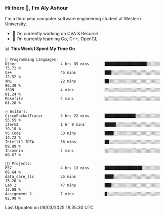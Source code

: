 ### Hi there 👋, I'm Aly Ashour
I'm a third year computer software engineering student at Western University.

- 🔭 I’m currently working on CVA & Recurse
- 🌱 I’m currently learning Go, C++, OpenGL

<!--START_SECTION:waka-->
📊 **This Week I Spent My Time On** 

```text
💬 Programming Languages: 
Other                    4 hrs 35 mins       ███████████████████░░░░░░   75.72 % 
C++                      45 mins             ███░░░░░░░░░░░░░░░░░░░░░░   12.52 % 
XML                      22 mins             ██░░░░░░░░░░░░░░░░░░░░░░░   06.30 % 
JSON                     4 mins              ░░░░░░░░░░░░░░░░░░░░░░░░░   01.24 % 
Makefile                 4 mins              ░░░░░░░░░░░░░░░░░░░░░░░░░   01.20 % 

🔥 Editors: 
CiscoPacketTracer        3 hrs 22 mins       ██████████████░░░░░░░░░░░   55.55 % 
iTerm2                   1 hr 9 mins         █████░░░░░░░░░░░░░░░░░░░░   19.18 % 
VS Code                  53 mins             ████░░░░░░░░░░░░░░░░░░░░░   14.72 % 
IntelliJ IDEA            36 mins             ██░░░░░░░░░░░░░░░░░░░░░░░   09.89 % 
Insomnia                 2 mins              ░░░░░░░░░░░░░░░░░░░░░░░░░   00.67 % 

🐱‍💻 Projects: 
PS7                      4 hrs 13 mins       █████████████████░░░░░░░░   69.64 % 
data_care_llc            55 mins             ████░░░░░░░░░░░░░░░░░░░░░   15.20 % 
Lab 2                    47 mins             ███░░░░░░░░░░░░░░░░░░░░░░   13.08 % 
Assignment 2             7 mins              █░░░░░░░░░░░░░░░░░░░░░░░░   02.08 % 
```


 Last Updated on 09/03/2025 18:35:30 UTC
<!--END_SECTION:waka-->
